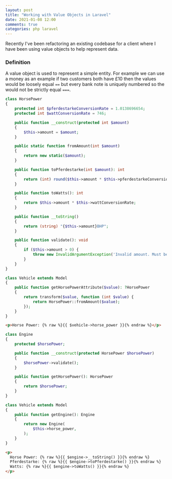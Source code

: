 ```yaml
---
layout: post
title: "Working with Value Objects in Laravel"
date: 2021-01-08 12:00
comments: true
categories: php laravel
---
```


Recently I've been refactoring an existing codebase for a client where I have been using value objects to help represent data.

### Definition

A value object is used to represent a simple entity.
For example we can use a money as an example if two customers both have £10 then the values would be loosely equal `==` but every bank note is uniquely numbered so the would not be strictly equal `===`.

```php
class HorsePower
{
    protected int $pferdestarkeConversionRate = 1.0138696654;
    protected int $wattConversionRate = 746;

    public function __construct(protected int $amount)
    {
        $this->amount = $amount;
    }

    public static function fromAmount(int $amount)
    {
        return new static($amount);
    }

    public function toPferdestarke(int $amount): int
    {
        return (int) round($this->amount * $this->pferdestarkeConversionRate);
    }

    public function toWatts(): int
    {
        return $this->amount * $this->wattConversionRate;
    }

    public function __toString()
    {
        return (string) "{$this->amount}BHP";
    }

    public function validate(): void
    {
        if ($this->amount > 0) {
            throw new InvalidArgumentException('Invalid amount. Must be greater than 0.');
        }
    }
}
```

```php
class Vehicle extends Model
{
    public function getHorsePowerAttribute($value): ?HorsePower
    {
        return transform($value, function (int $value) {
            return HorsePower::fromAmount($value);
        });
    }
}
```

```html
<p>Horse Power: {% raw %}{{ $vehicle->horse_power }}{% endraw %}</p>
```

```php
class Engine
{
    protected $horsePower;

    public function __construct(protected HorsePower $horsePower)
    {
        $horsePower->validate();
    }

    public function getHorsePower(): HorsePower
    {
        return $horsePower;
    }
}
```

```php
class Vehicle extends Model
{
    public function getEngine(): Engine
    {
        return new Engine(
            $this->horse_power,
        );
    }
}
```

```html
<p>
  Horse Power: {% raw %}{{ $engine->__toString() }}{% endraw %}
  Pferdestarke: {% raw %}{{ $engine->toPferdestarke() }}{% endraw %}
  Watts: {% raw %}{{ $engine->toWatts() }}{% endraw %}
</p>
```
